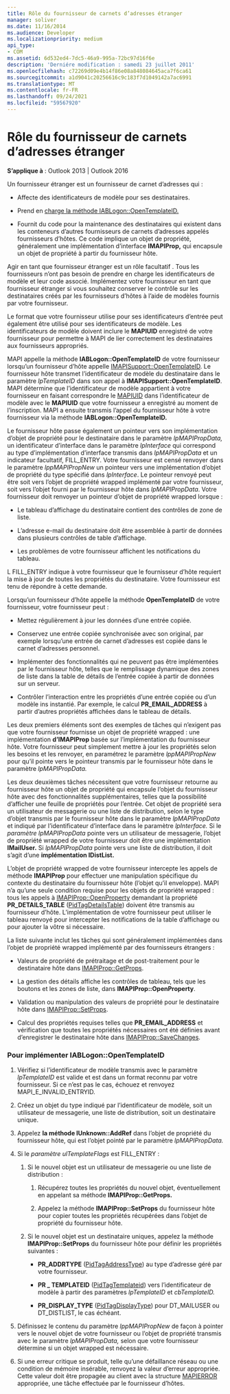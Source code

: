```yaml
---
title: Rôle du fournisseur de carnets d’adresses étranger
manager: soliver
ms.date: 11/16/2014
ms.audience: Developer
ms.localizationpriority: medium
api_type:
- COM
ms.assetid: 6d532ed4-7dc5-46a9-995a-72bc97d16f6e
description: 'Derniére modification : samedi 23 juillet 2011'
ms.openlocfilehash: c72269d09e4b14f86e08a848084645aca7f6ca61
ms.sourcegitcommit: a1d9041c20256616c9c183f7d1049142a7ac6991
ms.translationtype: MT
ms.contentlocale: fr-FR
ms.lasthandoff: 09/24/2021
ms.locfileid: "59567920"
---
```

# <a name="acting-as-a-foreign-address-book-provider"></a>Rôle du fournisseur de carnets d’adresses étranger

**S’applique à** : Outlook 2013 | Outlook 2016 
  
Un fournisseur étranger est un fournisseur de carnet d’adresses qui : 
  
- Affecte des identificateurs de modèle pour ses destinataires.
    
- Prend en [charge la méthode IABLogon::OpenTemplateID.](iablogon-opentemplateid.md) 
    
- Fournit du code pour la maintenance des destinataires qui existent dans les conteneurs d’autres fournisseurs de carnets d’adresses appelés fournisseurs d’hôtes. Ce code implique un objet de propriété, généralement une implémentation d’interface **IMAPIProp,** qui encapsule un objet de propriété à partir du fournisseur hôte. 
    
Agir en tant que fournisseur étranger est un rôle facultatif . Tous les fournisseurs n’ont pas besoin de prendre en charge les identificateurs de modèle et leur code associé. Implémentez votre fournisseur en tant que fournisseur étranger si vous souhaitez conserver le contrôle sur les destinataires créés par les fournisseurs d’hôtes à l’aide de modèles fournis par votre fournisseur. 
  
Le format que votre fournisseur utilise pour ses identificateurs d’entrée peut également être utilisé pour ses identificateurs de modèle. Les identificateurs de modèle doivent inclure le **MAPIUID** enregistré de votre fournisseur pour permettre à MAPI de lier correctement les destinataires aux fournisseurs appropriés. 
  
MAPI appelle la méthode **IABLogon::OpenTemplateID** de votre fournisseur lorsqu’un fournisseur d’hôte appelle [IMAPISupport::OpenTemplateID](imapisupport-opentemplateid.md). Le fournisseur hôte transmet l’identificateur de modèle du destinataire dans le paramètre  _lpTemplateID_ dans son appel à **IMAPISupport::OpenTemplateID**. MAPI détermine que l’identificateur de modèle appartient à votre fournisseur en faisant correspondre le [MAPIUID](mapiuid.md) dans l’identificateur de modèle avec le **MAPIUID** que votre fournisseur a enregistré au moment de l’inscription. MAPI a ensuite transmis l’appel du fournisseur hôte à votre fournisseur via la méthode **IABLogon::OpenTemplateID.** 
  
Le fournisseur hôte passe également un pointeur vers son implémentation d’objet de propriété pour le destinataire dans le paramètre  _lpMAPIPropData,_ un identificateur d’interface dans le paramètre  _lpInterface_ qui correspond au type d’implémentation d’interface transmis dans  _lpMAPIPropData_ et un indicateur facultatif, FILL_ENTRY. Votre fournisseur est censé renvoyer dans le paramètre  _lppMAPIPropNew_ un pointeur vers une implémentation d’objet de propriété du type spécifié dans  _lpInterface_. Le pointeur renvoyé peut être soit vers l’objet de propriété wrapped implémenté par votre fournisseur, soit vers l’objet fourni par le fournisseur hôte dans  _lpMAPIPropData_. Votre fournisseur doit renvoyer un pointeur d’objet de propriété wrapped lorsque :
  
- Le tableau d’affichage du destinataire contient des contrôles de zone de liste.
    
- L’adresse e-mail du destinataire doit être assemblée à partir de données dans plusieurs contrôles de table d’affichage.
    
- Les problèmes de votre fournisseur affichent les notifications du tableau.
    
L FILL_ENTRY indique à votre fournisseur que le fournisseur d’hôte requiert la mise à jour de toutes les propriétés du destinataire. Votre fournisseur est tenu de répondre à cette demande.
  
Lorsqu’un fournisseur d’hôte appelle la méthode **OpenTemplateID** de votre fournisseur, votre fournisseur peut : 
  
- Mettez régulièrement à jour les données d’une entrée copiée.
    
- Conservez une entrée copiée synchronisée avec son original, par exemple lorsqu’une entrée de carnet d’adresses est copiée dans le carnet d’adresses personnel.
    
- Implémenter des fonctionnalités qui ne peuvent pas être implémentées par le fournisseur hôte, telles que le remplissage dynamique des zones de liste dans la table de détails de l’entrée copiée à partir de données sur un serveur.
    
- Contrôler l’interaction entre les propriétés d’une entrée copiée ou d’un modèle ins instantié. Par exemple, le calcul **PR_EMAIL_ADDRESS** à partir d’autres propriétés affichées dans le tableau de détails. 
    
Les deux premiers éléments sont des exemples de tâches qui n’exigent pas que votre fournisseur fournisse un objet de propriété wrapped : une implémentation **d’IMAPIProp** basée sur l’implémentation du fournisseur hôte. Votre fournisseur peut simplement mettre à jour les propriétés selon les besoins et les renvoyer, en paramétrez le paramètre _lppMAPIPropNew_ pour qu’il pointe vers le pointeur transmis par le fournisseur hôte dans le paramètre _lpMAPIPropData._ 
  
Les deux deuxièmes tâches nécessitent que votre fournisseur retourne au fournisseur hôte un objet de propriété qui encapsule l’objet du fournisseur hôte avec des fonctionnalités supplémentaires, telles que la possibilité d’afficher une feuille de propriétés pour l’entrée. Cet objet de propriété sera un utilisateur de messagerie ou une liste de distribution, selon le type d’objet transmis par le fournisseur hôte dans le paramètre _lpMAPIPropData_ et indiqué par l’identificateur d’interface dans le paramètre _lpInterface._ Si le _paramètre lpMAPIPropData_ pointe vers un utilisateur de messagerie, l’objet de propriété wrapped de votre fournisseur doit être une implémentation **IMailUser.** Si _lpMAPIPropData_ pointe vers une liste de distribution, il doit s’agit d’une **implémentation IDistList.** 
  
L’objet de propriété wrapped de votre fournisseur intercepte les appels de méthode **IMAPIProp** pour effectuer une manipulation spécifique du contexte du destinataire du fournisseur hôte (l’objet qu’il enveloppe). MAPI n’a qu’une seule condition requise pour les objets de propriété wrapped : tous les appels à [IMAPIProp::OpenProperty](imapiprop-openproperty.md) demandant la propriété **PR_DETAILS_TABLE** ([PidTagDetailsTable](pidtagdetailstable-canonical-property.md)) doivent être transmis au fournisseur d’hôte. L’implémentation de votre fournisseur peut utiliser le tableau renvoyé pour intercepter les notifications de la table d’affichage ou pour ajouter la vôtre si nécessaire. 
  
La liste suivante inclut les tâches qui sont généralement implémentées dans l’objet de propriété wrapped implémenté par des fournisseurs étrangers :
  
- Valeurs de propriété de prétraitage et de post-traitement pour le destinataire hôte dans [IMAPIProp::GetProps](imapiprop-getprops.md).
    
- La gestion des détails affiche les contrôles de tableau, tels que les boutons et les zones de liste, dans **IMAPIProp::OpenProperty**.
    
- Validation ou manipulation des valeurs de propriété pour le destinataire hôte dans [IMAPIProp::SetProps](imapiprop-setprops.md).
    
- Calcul des propriétés requises telles que **PR_EMAIL_ADDRESS** et vérification que toutes les propriétés nécessaires ont été définies avant d’enregistrer le destinataire hôte dans [IMAPIProp::SaveChanges](imapiprop-savechanges.md).
    
### <a name="to-implement-iablogonopentemplateid"></a>Pour implémenter IABLogon::OpenTemplateID
  
1. Vérifiez si l’identificateur de modèle transmis avec le paramètre  _lpTemplateID_ est valide et est dans un format reconnu par votre fournisseur. Si ce n’est pas le cas, échouez et renvoyez MAPI_E_INVALID_ENTRYID. 
    
2. Créez un objet du type indiqué par l’identificateur de modèle, soit un utilisateur de messagerie, une liste de distribution, soit un destinataire unique. 
    
3. Appelez **la méthode IUnknown::AddRef** dans l’objet de propriété du fournisseur hôte, qui est l’objet pointé par le paramètre _lpMAPIPropData._ 
    
4. Si le  _paramètre ulTemplateFlags_ est FILL_ENTRY : 
    
   1. Si le nouvel objet est un utilisateur de messagerie ou une liste de distribution :
      
      1. Récupérez toutes les propriétés du nouvel objet, éventuellement en appelant sa méthode **IMAPIProp::GetProps.** 
          
      2. Appelez la méthode **IMAPIProp::SetProps** du fournisseur hôte pour copier toutes les propriétés récupérées dans l’objet de propriété du fournisseur hôte. 
      
   2. Si le nouvel objet est un destinataire uniques, appelez la méthode **IMAPIProp::SetProps** du fournisseur hôte pour définir les propriétés suivantes : 
      
      - **PR_ADDRTYPE** ([PidTagAddressType](pidtagaddresstype-canonical-property.md)) au type d’adresse géré par votre fournisseur.
        
      - **PR \_ TEMPLATEID** ([PidTagTemplateid](pidtagtemplateid-canonical-property.md)) vers l’identificateur de modèle à partir des paramètres _lpTemplateID_ et _cbTemplateID._ 
        
      - **PR_DISPLAY_TYPE** ([PidTagDisplayType](pidtagdisplaytype-canonical-property.md)) pour DT_MAILUSER ou DT_DISTLIST, le cas échéant.
    
5. Définissez le contenu du paramètre  _lppMAPIPropNew_ de façon à pointer vers le nouvel objet de votre fournisseur ou l’objet de propriété transmis avec le paramètre  _lpMAPIPropData,_ selon que votre fournisseur détermine si un objet wrapped est nécessaire. 
    
6. Si une erreur critique se produit, telle qu’une défaillance réseau ou une condition de mémoire insérable, renvoyez la valeur d’erreur appropriée. Cette valeur doit être propagée au client avec la structure [MAPIERROR](mapierror.md) appropriée, une tâche effectuée par le fournisseur d’hôtes. 
    

